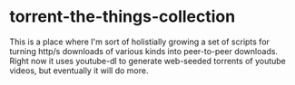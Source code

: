 # torrent-the-things-collection

This is a place where I'm sort of holistially growing a set of scripts for
turning http/s downloads of various kinds into peer-to-peer downloads. Right now
it uses youtube-dl to generate web-seeded torrents of youtube videos, but
eventually it will do more.
